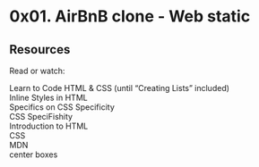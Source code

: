 # 0x01. AirBnB clone - Web static

## Resources  
Read or watch:  

Learn to Code HTML & CSS (until “Creating Lists” included)  
Inline Styles in HTML   
Specifics on CSS Specificity  
CSS SpeciFishity   
Introduction to HTML   
CSS  
MDN  
center boxes  
